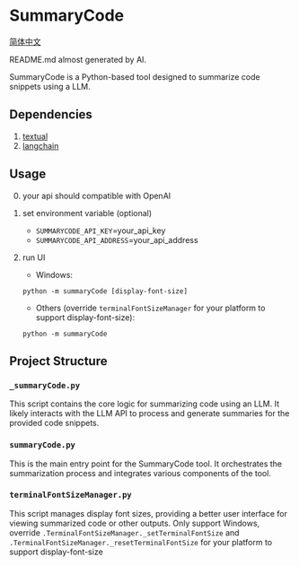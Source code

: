# SummaryCode

[简体中文](README.zh.md)

README.md almost generated by AI.

SummaryCode is a Python-based tool designed to summarize code snippets using a LLM.

## Dependencies

1. [textual](https://textual.textualize.io/getting_started/)
2. [langchain](https://python.langchain.com/docs/how_to/installation/)

## Usage

0. your api should compatible with OpenAI

1. set environment variable (optional)
   - `SUMMARYCODE_API_KEY`=your_api_key
   - `SUMMARYCODE_API_ADDRESS`=your_api_address

3. run UI
   - Windows:

   ```shell
   python -m summaryCode [display-font-size]
   ```

   - Others (override `terminalFontSizeManager` for your platform to support display-font-size):

   ```shell
   python -m summaryCode
   ```

## Project Structure

### `_summaryCode.py`

This script contains the core logic for summarizing code using an LLM. It likely interacts with the LLM API to process and generate summaries for the provided code snippets.

### `summaryCode.py`

This is the main entry point for the SummaryCode tool. It orchestrates the summarization process and integrates various components of the tool.

### `terminalFontSizeManager.py`

This script manages display font sizes, providing a better user interface for viewing summarized code or other outputs.
Only support Windows, override `.TerminalFontSizeManager._setTerminalFontSize` and `.TerminalFontSizeManager._resetTerminalFontSize` for your platform to support display-font-size
